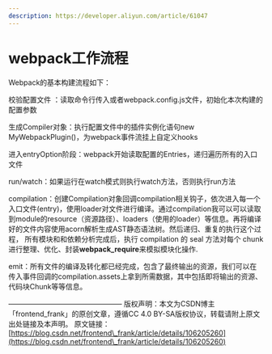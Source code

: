 ```yaml
---
description: https://developer.aliyun.com/article/61047
---
```


# webpack工作流程

Webpack的基本构建流程如下：

校验配置文件 ：读取命令行传入或者webpack.config.js文件，初始化本次构建的配置参数

生成Compiler对象：执行配置文件中的插件实例化语句new MyWebpackPlugin()，为webpack事件流挂上自定义hooks

进入entryOption阶段：webpack开始读取配置的Entries，递归遍历所有的入口文件

run/watch：如果运行在watch模式则执行watch方法，否则执行run方法

compilation：创建Compilation对象回调compilation相关钩子，依次进入每一个入口文件(entry)，使用loader对文件进行编译。通过compilation我可以可以读取到module的resource（资源路径）、loaders（使用的loader）等信息。再将编译好的文件内容使用acorn解析生成AST静态语法树。然后递归、重复的执行这个过程， 所有模块和和依赖分析完成后，执行 compilation 的 seal 方法对每个 chunk 进行整理、优化、封装**webpack\_require**来模拟模块化操作.

emit：所有文件的编译及转化都已经完成，包含了最终输出的资源，我们可以在传入事件回调的compilation.assets上拿到所需数据，其中包括即将输出的资源、代码块Chunk等等信息。

———————————————— 版权声明：本文为CSDN博主「frontend\_frank」的原创文章，遵循CC 4.0 BY-SA版权协议，转载请附上原文出处链接及本声明。 原文链接：[https://blog.csdn.net/frontend\_frank/article/details/106205260](https://blog.csdn.net/frontend\_frank/article/details/106205260)
